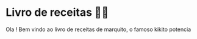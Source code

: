 # Livro de receitas :man_cook:

Ola ! Bem vindo ao livro de receitas de marquito, o famoso kikito potencia